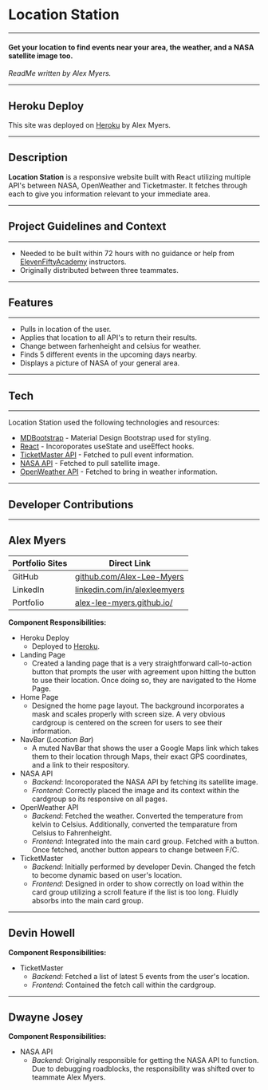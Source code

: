# Location Station
_____
#### Get your location to find events near your area, the weather, and a NASA satellite image too.
*ReadMe written by Alex Myers.*
_____
## Heroku Deploy
This site was deployed on [Heroku] by Alex Myers.
_____
## Description
__Location Station__ is a responsive website built with React utilizing multiple API's between NASA, OpenWeather and Ticketmaster. It fetches through each to give you information relevant to your immediate area.
_____
## Project Guidelines and Context
_____
- Needed to be built within 72 hours with no guidance or help from [ElevenFiftyAcademy] instructors.
- Originally distributed between three teammates.
_____
## Features
_____
- Pulls in location of the user.
- Applies that location to all API's to return their results.
- Change between farhenheight and celsius for weather.
- Finds 5 different events in the upcoming days nearby.
- Displays a picture of NASA of your general area.
_____
## Tech
_____
Location Station used the following technologies and resources:

- [MDBootstrap] - Material Design Bootstrap used for styling.
- [React] - Incoroporates useState and useEffect hooks.
- [TicketMaster API] - Fetched to pull event information.
- [NASA API] - Fetched to pull satellite image.
- [OpenWeather API] - Fetched to bring in weather information.
_____
## Developer Contributions
_____
## Alex Myers
| Portfolio  Sites | Direct Link |
| ------ | ------ |
| GitHub | [github.com/Alex-Lee-Myers][Alex-Github] |
| LinkedIn | [linkedin.com/in/alexleemyers][Alex-LinkedIn] |
| Portfolio | [alex-lee-myers.github.io/][Alex-Portfolio] |

**Component Responsibilities:**
-   Heroku Deploy
    - Deployed to [Heroku].
-   Landing Page
    - Created a landing page that is a very straightforward call-to-action button that prompts the user with agreement upon hitting the button to use their location. Once doing so, they are navigated to the Home Page.
-   Home Page
    - Designed the home page layout. The background incorporates a mask and scales properly with screen size. A very obvious cardgroup is centered on the screen for users to see their information. 
-   NavBar (*Location Bar*)
    -   A muted NavBar that shows the user a Google Maps link which takes them to their location through Maps, their exact GPS coordinates, and a link to their respository.
-   NASA API
    - *Backend*: Incoroporated the NASA API by fetching its satellite image. 
    - *Frontend*: Correctly placed the image and its context within the cardgroup so its responsive on all pages.  
-   OpenWeather API
    - *Backend*: Fetched the weather. Converted the temperature from kelvin to Celsius. Additionally, converted the temparature from Celsius to Fahrenheight.
    - *Frontend*: Integrated into the main card group. Fetched with a button. Once fetched, another button appears to change between F/C. 
-   TicketMaster
    - *Backend*: Initially performed by developer Devin. Changed the fetch to become dynamic based on user's location. 
    - *Frontend*: Designed in order to show correctly on load within the card group utilizing a scroll feature if the list is too long. Fluidly absorbs into the main card group. 
_____
## Devin Howell
**Component Responsibilities:**
-   TicketMaster
    - *Backend*: Fetched a list of latest 5 events from the user's location.
    - *Frontend*: Contained the fetch call within the cardgroup.

_____
## Dwayne Josey
**Component Responsibilities:**
-   NASA API
    -   *Backend*: Originally responsible for getting the NASA API to function. Due to debugging roadblocks, the responsibility was shifted over to teammate Alex Myers.

[//]: # (These are reference links used in the body of this note and get stripped out when the markdown processor does its job. There is no need to format nicely because it shouldn't be seen. Thanks SO - http://stackoverflow.com/questions/4823468/store-comments-in-markdown-syntax)

   [MDBootstrap]: <https://github.com/joemccann/dillinger>
   [React]: <https://reactjs.org/>
   [TicketMaster API]: <https://developer.ticketmaster.com/products-and-docs/apis/getting-started/>
   [OpenWeather API]: <https://openweathermap.org/api>
   [NASA API]: <https://api.nasa.gov/>
   [ElevenFiftyAcademy]: <https://elevenfifty.org/>
   [Alex-Github]: <http://ace.ajax.org>
   [Alex-LinkedIn]: <http://nodejs.org>
   [Alex-Portfolio]: <http://twitter.github.com/bootstrap/>
   [Heroku]: <http://expressjs.com>
   [AngularJS]: <http://angularjs.org>
   [Gulp]: <http://gulpjs.com>

   [PlDb]: <https://github.com/joemccann/dillinger/tree/master/plugins/dropbox/README.md>
   [PlGh]: <https://github.com/joemccann/dillinger/tree/master/plugins/github/README.md>
   [PlGd]: <https://github.com/joemccann/dillinger/tree/master/plugins/googledrive/README.md>
   [PlOd]: <https://github.com/joemccann/dillinger/tree/master/plugins/onedrive/README.md>
   [PlMe]: <https://github.com/joemccann/dillinger/tree/master/plugins/medium/README.md>
   [PlGa]: <https://github.com/RahulHP/dillinger/blob/master/plugins/googleanalytics/README.md>
